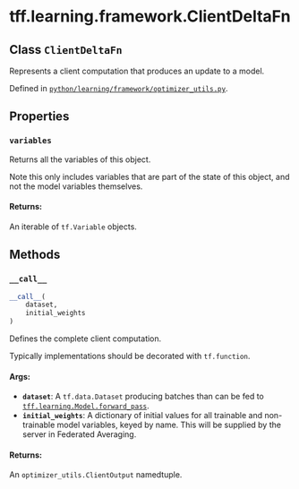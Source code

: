 <div itemscope itemtype="http://developers.google.com/ReferenceObject">
<meta itemprop="name" content="tff.learning.framework.ClientDeltaFn" />
<meta itemprop="path" content="Stable" />
<meta itemprop="property" content="variables"/>
<meta itemprop="property" content="__call__"/>
</div>

# tff.learning.framework.ClientDeltaFn

## Class `ClientDeltaFn`

Represents a client computation that produces an update to a model.

Defined in
[`python/learning/framework/optimizer_utils.py`](http://github.com/tensorflow/federated/tree/master/tensorflow_federated/python/learning/framework/optimizer_utils.py).

<!-- Placeholder for "Used in" -->

## Properties

<h3 id="variables"><code>variables</code></h3>

Returns all the variables of this object.

Note this only includes variables that are part of the state of this object, and
not the model variables themselves.

#### Returns:

An iterable of `tf.Variable` objects.

## Methods

<h3 id="__call__"><code>__call__</code></h3>

```python
__call__(
    dataset,
    initial_weights
)
```

Defines the complete client computation.

Typically implementations should be decorated with `tf.function`.

#### Args:

*   <b>`dataset`</b>: A `tf.data.Dataset` producing batches than can be fed to
    <a href="../../../tff/learning/Model.md#forward_pass"><code>tff.learning.Model.forward_pass</code></a>.
*   <b>`initial_weights`</b>: A dictionary of initial values for all trainable
    and non-trainable model variables, keyed by name. This will be supplied by
    the server in Federated Averaging.

#### Returns:

An `optimizer_utils.ClientOutput` namedtuple.

